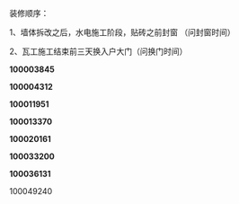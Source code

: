 装修顺序：

1、墙体拆改之后，水电施工阶段，贴砖之前封窗 （问封窗时间）

2、瓦工施工结束前三天换入户大门（问换门时间）



**100003845**

**100004312**

**100011951**

**100013370**

**100020161**

**100033200**

**100036131**

100049240





